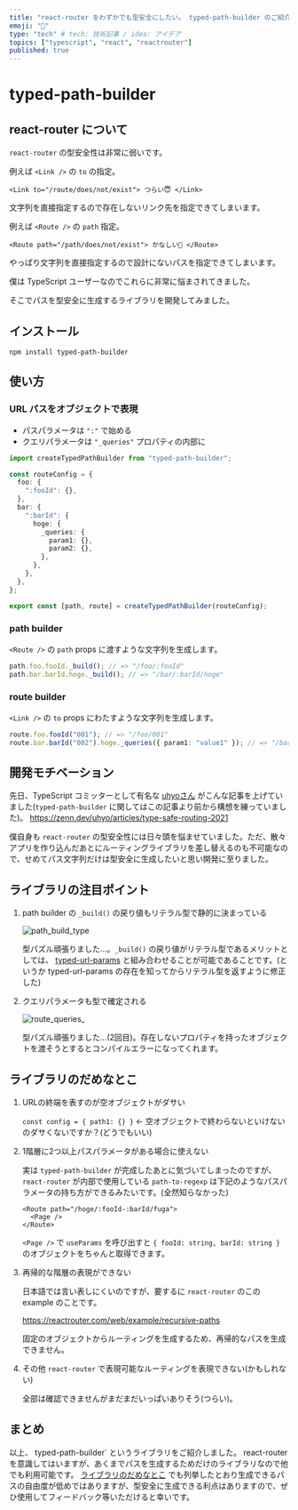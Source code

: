 ```yaml
---
title: "react-router をわずかでも型安全にしたい。 typed-path-builder のご紹介"
emoji: "🧷"
type: "tech" # tech: 技術記事 / idea: アイデア
topics: ["typescript", "react", "reactrouter"]
published: true
---
```


# typed-path-builder

## react-router について

`react-router` の型安全性は非常に弱いです。

例えば `<Link />` の `to` の指定。

```tsx
<Link to="/route/does/not/exist"> つらい😇 </Link>
```

文字列を直接指定するので存在しないリンク先を指定できてしまいます。

例えば `<Route />` の `path` 指定。

```tsx
<Route path="/path/does/not/exist"> かなしい🥺 </Route>
```

やっぱり文字列を直接指定するので設計にないパスを指定できてしまいます。

僕は TypeScript ユーザーなのでこれらに非常に悩まされてきました。

そこでパスを型安全に生成するライブラリを開発してみました。

## インストール

```
npm install typed-path-builder
```

## 使い方

### URL パスをオブジェクトで表現

- パスパラメータは `":"` で始める
- クエリパラメータは `"_queries"` プロパティの内部に

```ts
import createTypedPathBuilder from "typed-path-builder";

const routeConfig = {
  foo: {
    ":fooId": {},
  },
  bar: {
    ":barId": {
      hoge: {
        _queries: {
          param1: {},
          param2: {},
        },
      },
    },
  },
};

export const [path, route] = createTypedPathBuilder(routeConfig);
```

### path builder

`<Route />` の `path` props に渡すような文字列を生成します。

```ts
path.foo.fooId._build(); // => "/foo/:fooId"
path.bar.barId.hoge._build(); // => "/bar/:barId/hoge"
```

### route builder

`<Link />` の `to` props にわたすような文字列を生成します。

```ts
route.foo.fooId("001"); // => "/foo/001"
route.bar.barId("002").hoge._queries({ param1: "value1" }); // => "/bar/002/hoge?param1=value1
```

## 開発モチベーション

先日、TypeScript コミッターとして有名な [uhyoさん](https://twitter.com/uhyo_) がこんな記事を上げていました(`typed-path-builder` に関してはこの記事より前から構想を練っていました)。
https://zenn.dev/uhyo/articles/type-safe-routing-2021

僕自身も `react-router` の型安全性には日々頭を悩ませていました。ただ、散々アプリを作り込んだあとにルーティングライブラリを差し替えるのも不可能なので、せめてパス文字列だけは型安全に生成したいと思い開発に至りました。

## ライブラリの注目ポイント

1. path builder の `_build()` の戻り値もリテラル型で静的に決まっている

    ![path_build_type](https://storage.googleapis.com/zenn-user-upload/o151obd9agyuap47ikm5thwgso2u)

    型パズル頑張りました…。`_build()` の戻り値がリテラル型であるメリットとしては、 [typed-url-params](https://github.com/menduz/typed-url-params) と組み合わせることが可能であることです。(というか typed-url-params の存在を知ってからリテラル型を返すように修正した)

1. クエリパラメータも型で確定される

    ![route_queries_](https://storage.googleapis.com/zenn-user-upload/o4f5mqhq5yhr117wlzvbtf1wg7j7)

    型パズル頑張りました…(2回目)。存在しないプロパティを持ったオブジェクトを渡そうとするとコンパイルエラーになってくれます。

## ライブラリのだめなとこ

1. URLの終端を表すのが空オブジェクトがダサい

    `const config = { path1: {} }` ← 空オブジェクトで終わらないといけないのダサくないですか？(どうでもいい)
    
1. 1階層に2つ以上パスパラメータがある場合に使えない


    実は `typed-path-builder` が完成したあとに気づいてしまったのですが、 `react-router` が内部で使用している `path-to-regexp` は下記のようなパスパラメータの持ち方ができるみたいです。(全然知らなかった)

    ```tsx
    <Route path="/hoge/:fooId-:barId/fuga">
      <Page />
    </Route>
    ```

    `<Page />` で `useParams` を呼び出すと `{ fooId: string, barId: string }` のオブジェクトをちゃんと取得できます。

1. 再帰的な階層の表現ができない

    日本語では言い表しにくいのですが、要するに `react-router` のこの example のことです。
    
    https://reactrouter.com/web/example/recursive-paths

    固定のオブジェクトからルーティングを生成するため、再帰的なパスを生成できません。

1. その他 `react-router` で表現可能なルーティングを表現できない(かもしれない)

    全部は確認できませんがまだまだいっぱいありそう(つらい)。

## まとめ

以上、 typed-path-builder` というライブラリをご紹介しました。
react-router を意識してはいますが、あくまでパスを生成するためだけのライブラリなので他でも利用可能です。
[ライブラリのだめなとこ](#ライブラリのだめなとこ) でも列挙したとおり生成できるパスの自由度が低めではありますが、型安全に生成できる利点はありますので、ぜひ使用してフィードバック等いただけると幸いです。